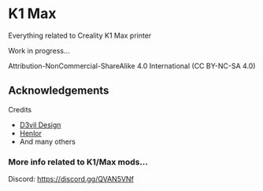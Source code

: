 
# K1 Max
Everything related to Creality K1 Max printer

Work in progress...

Attribution-NonCommercial-ShareAlike 4.0 International (CC BY-NC-SA 4.0)


## Acknowledgements

Credits 
 - [D3vil Design](https://github.com/D3vil-Design)
 - [Henlor](https://www.printables.com/search/models?q=henlor&ctx=models)
 - And many others

### More info related to K1/Max mods...

Discord: https://discord.gg/QVAN5VNf
